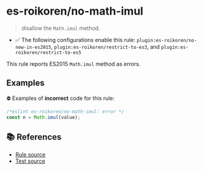 # es-roikoren/no-math-imul
> disallow the `Math.imul` method.

- ✅ The following configurations enable this rule: `plugin:es-roikoren/no-new-in-es2015`, `plugin:es-roikoren/restrict-to-es3`, and `plugin:es-roikoren/restrict-to-es5`

This rule reports ES2015 `Math.imul` method as errors.

## Examples

⛔ Examples of **incorrect** code for this rule:

```js
/*eslint es-roikoren/no-math-imul: error */
const n = Math.imul(value);
```

## 📚 References

- [Rule source](https://github.com/roikoren755/eslint-plugin-es/blob/v0.0.1/src/rules/no-math-imul.ts)
- [Test source](https://github.com/roikoren755/eslint-plugin-es/blob/v0.0.1/tests/src/rules/no-math-imul.ts)
